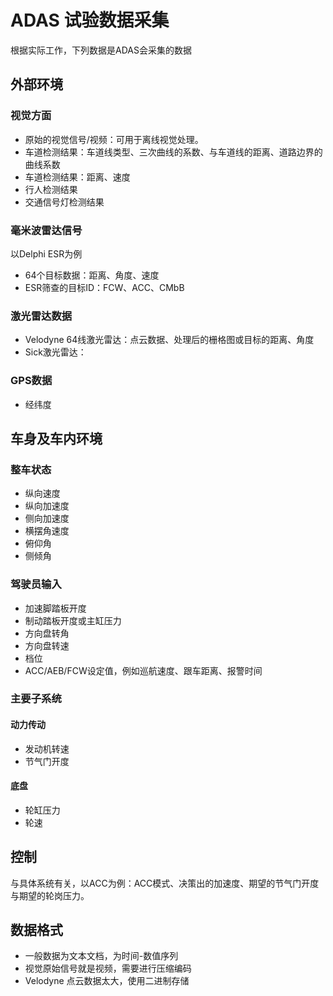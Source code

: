 # ADAS 试验数据采集

根据实际工作，下列数据是ADAS会采集的数据

## 外部环境

### 视觉方面
- 原始的视觉信号/视频：可用于离线视觉处理。
- 车道检测结果：车道线类型、三次曲线的系数、与车道线的距离、道路边界的曲线系数
- 车道检测结果：距离、速度
- 行人检测结果
- 交通信号灯检测结果

### 毫米波雷达信号
以Delphi ESR为例
- 64个目标数据：距离、角度、速度
- ESR筛查的目标ID：FCW、ACC、CMbB

### 激光雷达数据
- Velodyne 64线激光雷达：点云数据、处理后的栅格图或目标的距离、角度
- Sick激光雷达：

### GPS数据
- 经纬度

## 车身及车内环境

### 整车状态
- 纵向速度
- 纵向加速度
- 侧向加速度
- 横摆角速度
- 俯仰角
- 侧倾角

### 驾驶员输入

- 加速脚踏板开度
- 制动踏板开度或主缸压力
- 方向盘转角
- 方向盘转速
- 档位
- ACC/AEB/FCW设定值，例如巡航速度、跟车距离、报警时间

### 主要子系统
#### 动力传动
- 发动机转速
- 节气门开度

#### 底盘
- 轮缸压力
- 轮速

## 控制
与具体系统有关，以ACC为例：ACC模式、决策出的加速度、期望的节气门开度与期望的轮岗压力。

## 数据格式
- 一般数据为文本文档，为时间-数值序列
- 视觉原始信号就是视频，需要进行压缩编码
- Velodyne 点云数据太大，使用二进制存储